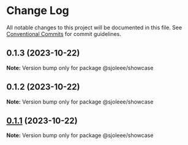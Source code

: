 # Change Log

All notable changes to this project will be documented in this file.
See [Conventional Commits](https://conventionalcommits.org) for commit guidelines.

## 0.1.3 (2023-10-22)

**Note:** Version bump only for package @sjoleee/showcase

## 0.1.2 (2023-10-22)

**Note:** Version bump only for package @sjoleee/showcase

## [0.1.1](https://github.com/sjoleee/sangjo-design-system/compare/@sjoleee/showcase@0.1.1-alpha.0...@sjoleee/showcase@0.1.1) (2023-10-22)

**Note:** Version bump only for package @sjoleee/showcase
